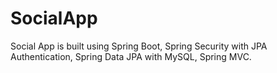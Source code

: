 # SocialApp

Social App is built using Spring Boot, Spring Security with JPA Authentication, Spring Data JPA with MySQL, Spring MVC.

